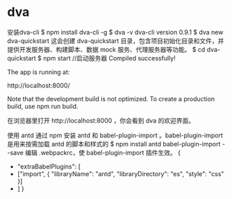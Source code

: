 # dva
安装dva-cli
$ npm install dva-cli -g
$ dva -v
dva-cli version 0.9.1
$ dva new dva-quickstart
这会创建 dva-quickstart 目录，包含项目初始化目录和文件，并提供开发服务器、构建脚本、数据 mock 服务、代理服务器等功能。
$ cd dva-quickstart
$ npm start //启动服务器
Compiled successfully!

The app is running at:

  http://localhost:8000/

Note that the development build is not optimized.
To create a production build, use npm run build.

在浏览器里打开 http://localhost:8000 ，你会看到 dva 的欢迎界面。

使用 antd
通过 npm 安装 antd 和 babel-plugin-import 。babel-plugin-import 是用来按需加载 antd 的脚本和样式的
$ npm install antd babel-plugin-import --save
编辑 .webpackrc，使 babel-plugin-import 插件生效。
{
+  "extraBabelPlugins": [
+    ["import", { "libraryName": "antd", "libraryDirectory": "es", "style": "css" }]
+  ]
}